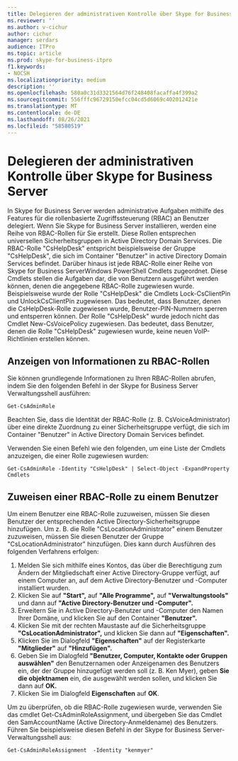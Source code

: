 ```yaml
---
title: Delegieren der administrativen Kontrolle über Skype for Business Server
ms.reviewer: ''
ms.author: v-cichur
author: cichur
manager: serdars
audience: ITPro
ms.topic: article
ms.prod: skype-for-business-itpro
f1.keywords:
- NOCSH
ms.localizationpriority: medium
description: ''
ms.openlocfilehash: 580a0c31d3321564d76f248408facaffa4f399a2
ms.sourcegitcommit: 556fffc96729150efcc04cd5d6069c402012421e
ms.translationtype: MT
ms.contentlocale: de-DE
ms.lasthandoff: 08/26/2021
ms.locfileid: "58580519"
---
```

# <a name="delegate-administrative-control-of-skype-for-business-server"></a>Delegieren der administrativen Kontrolle über Skype for Business Server 

In Skype for Business Server werden administrative Aufgaben mithilfe des Features für die rollenbasierte Zugriffssteuerung (RBAC) an Benutzer delegiert. Wenn Sie Skype for Business Server installieren, werden eine Reihe von RBAC-Rollen für Sie erstellt. Diese Rollen entsprechen universellen Sicherheitsgruppen in Active Directory Domain Services. Die RBAC-Rolle "CsHelpDesk" entspricht beispielsweise der Gruppe "CsHelpDesk", die sich im Container "Benutzer" in active Directory Domain Services befindet. Darüber hinaus ist jede RBAC-Rolle einer Reihe von Skype for Business ServerWindows PowerShell Cmdlets zugeordnet.   Diese Cmdlets stellen die Aufgaben dar, die von Benutzern ausgeführt werden können, denen die angegebene RBAC-Rolle zugewiesen wurde. Beispielsweise wurde der Rolle "CsHelpDesk" die Cmdlets Lock-CsClientPin und UnlockCsClientPin zugewiesen. Das bedeutet, dass Benutzer, denen die CsHelpDesk-Rolle zugewiesen wurde, Benutzer-PIN-Nummern sperren und entsperren können. Der Rolle "CsHelpDesk" wurde jedoch nicht das Cmdlet New-CsVoicePolicy zugewiesen. Das bedeutet, dass Benutzer, denen die Rolle "CsHelpDesk" zugewiesen wurde, keine neuen VoIP-Richtlinien erstellen können.

## <a name="viewing-information-about-rbac-roles"></a>Anzeigen von Informationen zu RBAC-Rollen

Sie können grundlegende Informationen zu Ihren RBAC-Rollen abrufen, indem Sie den folgenden Befehl in der Skype for Business Server Verwaltungsshell ausführen:

`Get-CsAdminRole`

Beachten Sie, dass die Identität der RBAC-Rolle (z. B. CsVoiceAdministrator) über eine direkte Zuordnung zu einer Sicherheitsgruppe verfügt, die sich im Container "Benutzer" in Active Directory Domain Services befindet.

Verwenden Sie einen Befehl wie den folgenden, um eine Liste der Cmdlets anzuzeigen, die einer Rolle zugewiesen wurden:

`Get-CsAdminRole -Identity "CsHelpDesk" | Select-Object -ExpandProperty Cmdlets`

## <a name="assigning-an-rbac-role-to-a-user"></a>Zuweisen einer RBAC-Rolle zu einem Benutzer

Um einem Benutzer eine RBAC-Rolle zuzuweisen, müssen Sie diesen Benutzer der entsprechenden Active Directory-Sicherheitsgruppe hinzufügen. Um z. B. die Rolle "CsLocationAdministrator" einem Benutzer zuzuweisen, müssen Sie diesen Benutzer der Gruppe "CsLocationAdministrator" hinzufügen. Dies kann durch Ausführen des folgenden Verfahrens erfolgen:

1. Melden Sie sich mithilfe eines Kontos, das über die Berechtigung zum Ändern der Mitgliedschaft einer Active Directory-Gruppe verfügt, auf einem Computer an, auf dem Active Directory-Benutzer und -Computer installiert wurden.
2. Klicken Sie auf **"Start",** auf **"Alle Programme",** auf **"Verwaltungstools"** und dann auf **"Active Directory-Benutzer und -Computer".**
3. Erweitern Sie in Active Directory-Benutzer und -Computer den Namen Ihrer Domäne, und klicken Sie auf den Container **"Benutzer".**
4. Klicken Sie mit der rechten Maustaste auf die Sicherheitsgruppe **"CsLocationAdministrator",** und klicken Sie dann auf **"Eigenschaften".**
5. Klicken Sie im Dialogfeld **"Eigenschaften"** auf der Registerkarte **"Mitglieder"** auf **"Hinzufügen".**
6. Geben Sie im Dialogfeld **"Benutzer, Computer, Kontakte oder Gruppen auswählen"** den Benutzernamen oder Anzeigenamen des Benutzers ein, der der Gruppe hinzugefügt werden soll (z. B. Ken Myer), geben **Sie die objektnamen** ein, die ausgewählt werden sollen, und klicken Sie dann auf **OK.**
7. Klicken Sie im Dialogfeld **Eigenschaften** auf **OK**.

Um zu überprüfen, ob die RBAC-Rolle zugewiesen wurde, verwenden Sie das cmdlet Get-CsAdminRoleAssignment, und übergeben Sie das Cmdlet den SamAccountName (Active Directory-Anmeldename) des Benutzers. Führen Sie beispielsweise diesen Befehl in der Skype for Business Server-Verwaltungsshell aus:

`Get-CsAdminRoleAssignment  -Identity "kenmyer"`
